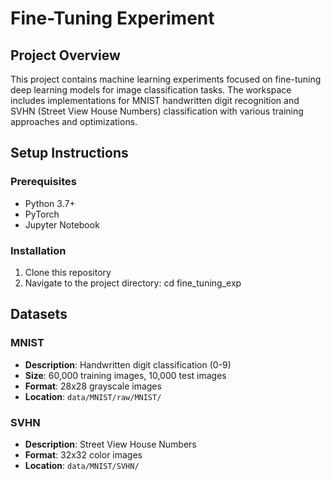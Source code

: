 # Fine-Tuning Experiment

## Project Overview
This project contains machine learning experiments focused on fine-tuning deep learning models for image classification tasks. The workspace includes implementations for MNIST handwritten digit recognition and SVHN (Street View House Numbers) classification with various training approaches and optimizations.

## Setup Instructions

### Prerequisites
- Python 3.7+
- PyTorch
- Jupyter Notebook

### Installation
1. Clone this repository
2. Navigate to the project directory:
cd fine_tuning_exp

## Datasets

### MNIST
- **Description**: Handwritten digit classification (0-9)
- **Size**: 60,000 training images, 10,000 test images
- **Format**: 28x28 grayscale images
- **Location**: `data/MNIST/raw/MNIST/`

### SVHN
- **Description**: Street View House Numbers
- **Format**: 32x32 color images
- **Location**: `data/MNIST/SVHN/`
